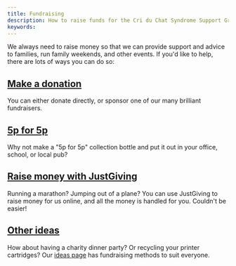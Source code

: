 ```yaml
---
title: Fundraising
description: How to raise funds for the Cri du Chat Syndrome Support Group
keywords:
---
```


We always need to raise money so that we can provide support and advice to families, 
run family weekends, and other events. If you'd like to help, there are lots of ways 
you can do so:

## [Make a donation](donate.html)

You can either donate directly, or sponsor one of our many brilliant fundraisers.

## [5p for 5p](5p-for-5p.html)

Why not make a "5p for 5p" collection bottle and put it out in your office, school, 
or local pub?

## [Raise money with JustGiving](https://www.justgiving.com/criduchat/Raisemoney)

Running a marathon? Jumping out of a plane? You can use JustGiving to raise money for 
us online, and all the money is handled for you. Couldn't be easier!

## [Other ideas](ideas.html)

How about having a charity dinner party? Or recycling your printer cartridges? Our 
[ideas page](ideas.html) has fundraising methods to suit everyone.